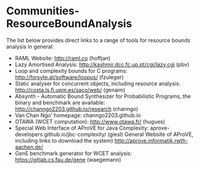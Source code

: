 # Communities-ResourceBoundAnalysis

The list below provides direct links to a range of tools for
resource bounds analysis in general:

- RAML Website: http://raml.co (hoffjan)
- Lazy Amortised Analysis: http://kashmir.dcc.fc.up.pt/cgi/lazy.cgi (pbv)
- Loop and complexity bounds for C programs: http://forsyte.at/software/loopus/  (fzuleger)
- Static analyser for concurrent objects, including resource analysis: http://costa.ls.fi.upm.es/saco/web/ (genaim) 
- Absynth - Automatic Bound Synthesizer for Probabilistic Programs, the binary and benchmark are available: http://channgo2203.github.io/research  (channgo)
- Van Chan Ngo' homepage: channgo2203.github.io
- OTAWA (WCET computation): http://www.otawa.fr/ (hugues)
- Special Web Interface of AProVE for Java Complexity: aprove-developers.github.io/jbc-complexity/ (giesl)
  General Website of AProVE, including links to download the system) http://aprove.informatik.rwth-aachen.de/ 
- GenE benchmark generator for WCET analysis: https://gitlab.cs.fau.de/gene (waegemann) 
